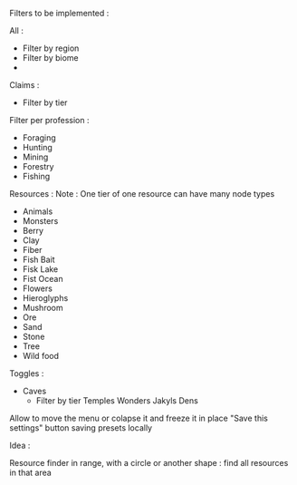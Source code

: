 Filters to be implemented :

All :

- Filter by region
- Filter by biome
- 

Claims :

- Filter by tier





Filter per profession :

- Foraging
- Hunting
- Mining
- Forestry
- Fishing








Resources :
Note : One tier of one resource can have many node types

- Animals
- Monsters
- Berry
- Clay
- Fiber
- Fish Bait
- Fisk Lake
- Fist Ocean
- Flowers
- Hieroglyphs
- Mushroom
- Ore
- Sand
- Stone
- Tree
- Wild food

Toggles :

- Caves
    - Filter by tier
Temples
Wonders
Jakyls Dens






Allow to move the menu or colapse it and freeze it in place
"Save this settings" button saving presets locally

Idea :

Resource finder in range, with a circle or another shape : find all resources in that area